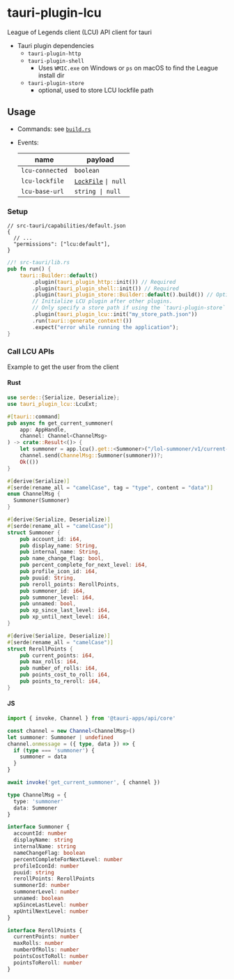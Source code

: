 # tauri-plugin-lcu

League of Legends client (LCU) API client for tauri

- Tauri plugin dependencies
  - `tauri-plugin-http`
  - `tauri-plugin-shell`
    - Uses `WMIC.exe` on Windows or `ps` on macOS to find the League install dir
  - `tauri-plugin-store`
    - optional, used to store LCU lockfile path

## Usage

- Commands: see [`build.rs`](./build.rs)
- Events:

  | name            | payload                                |
  | --------------- | -------------------------------------- |
  | `lcu-connected` | `boolean`                              |
  | `lcu-lockfile`  | [`LockFile`](./lib/index.ts) `\| null` |
  | `lcu-base-url`  | `string \| null`                       |

### Setup

```jsonc
// src-tauri/capabilities/default.json
{
  // ...
  "permissions": ["lcu:default"],
}
```

```rs
//! src-tauri/lib.rs
pub fn run() {
    tauri::Builder::default()
        .plugin(tauri_plugin_http::init()) // Required
        .plugin(tauri_plugin_shell::init()) // Required
        .plugin(tauri_plugin_store::Builder::default().build()) // Optional
        // Initialize LCU plugin after other plugins.
        // Only specify a store path if using the `tauri-plugin-store` feature.
        .plugin(tauri_plugin_lcu::init("my_store_path.json"))
        .run(tauri::generate_context!())
        .expect("error while running the application");
}
```

### Call LCU APIs

Example to get the user from the client

#### Rust

```rs
use serde::{Serialize, Deserialize};
use tauri_plugin_lcu::LcuExt;

#[tauri::command]
pub async fn get_current_summoner(
    app: AppHandle,
    channel: Channel<ChannelMsg>
) -> crate::Result<()> {
    let summoner = app.lcu().get::<Summoner>("/lol-summoner/v1/current-summoner").await?;
    channel.send(ChannelMsg::Summoner(summoner))?;
    Ok(())
}

#[derive(Serialize)]
#[serde(rename_all = "camelCase", tag = "type", content = "data")]
enum ChannelMsg {
  Summoner(Summoner)
}

#[derive(Serialize, Deserialize)]
#[serde(rename_all = "camelCase")]
struct Summoner {
    pub account_id: i64,
    pub display_name: String,
    pub internal_name: String,
    pub name_change_flag: bool,
    pub percent_complete_for_next_level: i64,
    pub profile_icon_id: i64,
    pub puuid: String,
    pub reroll_points: RerollPoints,
    pub summoner_id: i64,
    pub summoner_level: i64,
    pub unnamed: bool,
    pub xp_since_last_level: i64,
    pub xp_until_next_level: i64,
}

#[derive(Serialize, Deserialize)]
#[serde(rename_all = "camelCase")]
struct RerollPoints {
    pub current_points: i64,
    pub max_rolls: i64,
    pub number_of_rolls: i64,
    pub points_cost_to_roll: i64,
    pub points_to_reroll: i64,
}
```

#### JS

```ts
import { invoke, Channel } from '@tauri-apps/api/core'

const channel = new Channel<ChannelMsg>()
let summoner: Summoner | undefined
channel.onmessage = ({ type, data }) => {
  if (type === 'summoner') {
    summoner = data
  }
}

await invoke('get_current_summoner', { channel })

type ChannelMsg = {
  type: 'summoner'
  data: Summoner
}

interface Summoner {
  accountId: number
  displayName: string
  internalName: string
  nameChangeFlag: boolean
  percentCompleteForNextLevel: number
  profileIconId: number
  puuid: string
  rerollPoints: RerollPoints
  summonerId: number
  summonerLevel: number
  unnamed: boolean
  xpSinceLastLevel: number
  xpUntilNextLevel: number
}

interface RerollPoints {
  currentPoints: number
  maxRolls: number
  numberOfRolls: number
  pointsCostToRoll: number
  pointsToReroll: number
}
```
